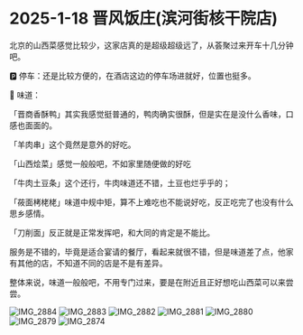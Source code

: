 # 2025-1-18 晋风饭庄(滨河街核干院店)

北京的山西菜感觉比较少，这家店真的是超级超级远了，从荟聚过来开车十几分钟吧。

🅿️ 停车：还是比较方便的，在酒店这边的停车场进就好，位置也挺多。

👅 味道：

「晋商香酥鸭」其实我感觉挺普通的，鸭肉确实很酥，但是实在是没什么香味，口感也面面的。

「羊肉串」这个竟然是意外的好吃。

「山西烩菜」感觉一般般吧，不如家里随便做的好吃

「牛肉土豆条」这个还行，牛肉味道还不错，土豆也烂乎乎的；

「莜面栲栳栳」味道中规中矩，算不上难吃也不能说好吃，反正吃完了也没有什么思乡感情。

「刀削面」反正就是正常发挥吧，和大同的肯定是不能比。

服务是不错的，毕竟是适合宴请的餐厅，看起来就很不错，但是味道差了点，他家有其他的店，不知道不同的店是不是有差异。

整体来说，味道一般般吧，不用专门过来，要是在附近且正好想吃山西菜可以来尝尝。

![IMG_2884](https://github.com/user-attachments/assets/08d1a4bd-61b0-47a7-ae5c-69cb37be2167)
![IMG_2883](https://github.com/user-attachments/assets/e6b05b9c-981b-437a-be72-07d3859623ad)
![IMG_2882](https://github.com/user-attachments/assets/9953d9e3-59ab-46f1-aa13-5c3a978a60e0)
![IMG_2881](https://github.com/user-attachments/assets/491cb468-fe8f-4a33-bd32-0b994506d80a)
![IMG_2880](https://github.com/user-attachments/assets/a3a8c8ec-8615-4a06-bfe8-48c589e18934)
![IMG_2879](https://github.com/user-attachments/assets/779c72de-d877-4df7-aace-be7eb3bb04a9)
![IMG_2874](https://github.com/user-attachments/assets/dd58a829-7028-4b7e-aa8c-337edebc1366)
